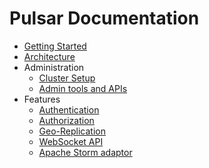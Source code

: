 # Pulsar Documentation

* [Getting Started](GettingStarted.md)
* [Architecture](Architecture.md)
* Administration
  - [Cluster Setup](ClusterSetup.md)
  - [Admin tools and APIs](AdminTools.md)
* Features
  - [Authentication](Authentication.md)
  - [Authorization](Authorization.md)
  - [Geo-Replication](GeoReplication.md)
  - [WebSocket API](WebSocket.md)
  - [Apache Storm adaptor](PulsarStorm.md)
